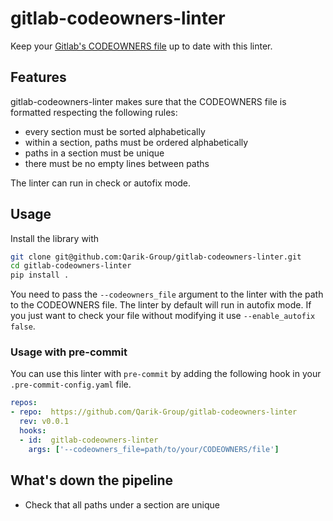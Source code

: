 # gitlab-codeowners-linter
Keep your [Gitlab's CODEOWNERS file](https://docs.gitlab.com/ee/user/project/code_owners.html) up to date with this linter.

## Features
gitlab-codeowners-linter makes sure that the CODEOWNERS file is formatted respecting the following rules:
  - every section must be sorted alphabetically
  - within a section, paths must be ordered alphabetically
  - paths in a section must be unique
  - there must be no empty lines between paths

The linter can run in check or autofix mode.

## Usage
Install the library with
```bash
git clone git@github.com:Qarik-Group/gitlab-codeowners-linter.git
cd gitlab-codeowners-linter
pip install .
```

You need to pass the `--codeowners_file`  argument to the linter with the path to the CODEOWNERS file.
The linter by default will run in autofix mode. If you just want to check your file without modifying it use `--enable_autofix false`.

### Usage with pre-commit

You can use this linter with `pre-commit` by adding the following hook in your `.pre-commit-config.yaml` file.

```yaml
repos:
- repo:  https://github.com/Qarik-Group/gitlab-codeowners-linter
  rev: v0.0.1
  hooks:
  - id:  gitlab-codeowners-linter
    args: ['--codeowners_file=path/to/your/CODEOWNERS/file']
```

## What's down the pipeline
* Check that all paths under a section are unique